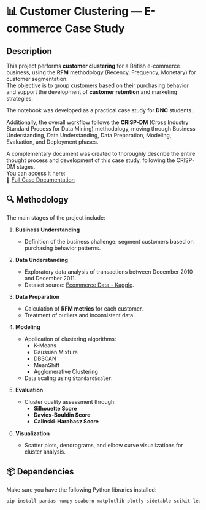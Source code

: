 # 📊 Customer Clustering — E-commerce Case Study

## Description

This project performs **customer clustering** for a British e-commerce business, using the **RFM** methodology (Recency, Frequency, Monetary) for customer segmentation.  
The objective is to group customers based on their purchasing behavior and support the development of **customer retention** and marketing strategies.

The notebook was developed as a practical case study for **DNC** students.

Additionally, the overall workflow follows the **CRISP-DM** (Cross Industry Standard Process for Data Mining) methodology, moving through Business Understanding, Data Understanding, Data Preparation, Modeling, Evaluation, and Deployment phases.

A complementary document was created to thoroughly describe the entire thought process and development of this case study, following the CRISP-DM stages.  
You can access it here:  
📄 [Full Case Documentation](https://drive.google.com/file/d/1qXT6kmwaR-K8rkMY-jwSrUfRqGHU6vDm/view?usp=sharing)

## 🔍 Methodology

The main stages of the project include:

1. **Business Understanding**
   - Definition of the business challenge: segment customers based on purchasing behavior patterns.

2. **Data Understanding**
   - Exploratory data analysis of transactions between December 2010 and December 2011.
   - Dataset source: [Ecommerce Data - Kaggle](https://www.kaggle.com/datasets/carrie1/ecommerce-data).

3. **Data Preparation**
   - Calculation of **RFM metrics** for each customer.
   - Treatment of outliers and inconsistent data.

4. **Modeling**
   - Application of clustering algorithms:
     - K-Means
     - Gaussian Mixture
     - DBSCAN
     - MeanShift
     - Agglomerative Clustering
   - Data scaling using `StandardScaler`.

5. **Evaluation**
   - Cluster quality assessment through:
     - **Silhouette Score**
     - **Davies-Bouldin Score**
     - **Calinski-Harabasz Score**

6. **Visualization**
   - Scatter plots, dendrograms, and elbow curve visualizations for cluster analysis.

## 📦 Dependencies

Make sure you have the following Python libraries installed:

```bash
pip install pandas numpy seaborn matplotlib plotly sidetable scikit-learn scipy yellowbrick
